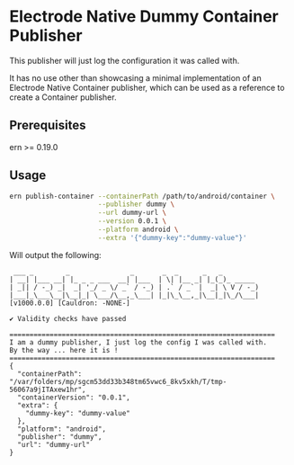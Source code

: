 # Electrode Native Dummy Container Publisher

This publisher will just log the configuration it was called with.

It has no use other than showcasing a minimal implementation of an Electrode
Native Container publisher, which can be used as a reference to create a
Container publisher.

## Prerequisites

ern >= 0.19.0

## Usage

```sh
ern publish-container --containerPath /path/to/android/container \
                      --publisher dummy \
                      --url dummy-url \
                      --version 0.0.1 \
                      --platform android \
                      --extra '{"dummy-key":"dummy-value"}'
```

Will output the following:

```text
 ___ _        _               _       _  _      _   _
| __| |___ __| |_ _ _ ___  __| |___  | \| |__ _| |_(_)_ _____
| _|| / -_) _|  _| '_/ _ \/ _` / -_) | .` / _` |  _| \ V / -_)
|___|_\___\__|\__|_| \___/\__,_\___| |_|\_\__,_|\__|_|\_/\___|
[v1000.0.0] [Cauldron: -NONE-]

✔ Validity checks have passed

==================================================================
I am a dummy publisher, I just log the config I was called with.
By the way ... here it is !
==================================================================
{
  "containerPath": "/var/folders/mp/sgcm53dd33b348tm65vwc6_8kv5xkh/T/tmp-56067a9jITAxew1hr",
  "containerVersion": "0.0.1",
  "extra": {
    "dummy-key": "dummy-value"
  },
  "platform": "android",
  "publisher": "dummy",
  "url": "dummy-url"
}
```
